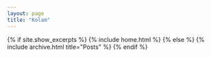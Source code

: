 ```yaml
---
layout: page
title: "Kolam"
---
```



{% if site.show_excerpts %}
  {% include home.html %}
{% else %}
  {% include archive.html title="Posts" %}
{% endif %}
